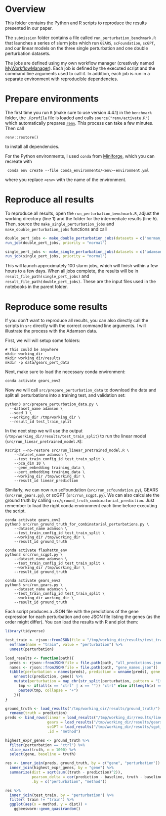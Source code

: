 # Overview

This folder contains the Python and R scripts to reproduce the results presented in our paper.

The `submission` folder contains a file called `run_perturbation_benchmark.R` that launches a series of slurm jobs which run `GEARS`, `scFoundation`, `scGPT`, and our linear models on the three single perturbation and one double perturbation datasets.

The jobs are defined using my own workflow manager (creatively named [MyWorkflowManager](https://github.com/const-ae/MyWorkflowManager)). Each job is defined by the executed script and the command line arguments used to call it. In addition, each job is run in a separate environment with reproducible dependencies. 

# Prepare environments

The first time you run `R` (make sure to use version 4.4.1) in the `benchmark` folder, the `.Rprofile` file is loaded and calls `source("renv/activate.R")` which automatically prepares [`renv`](https://rstudio.github.io/renv/articles/renv.html). This process can take a few minutes. Then call 
```
renv::restore()
```
to install all dependencies.

For the Python environments, I used `conda` from [Miniforge](https://conda-forge.org/download/), which you can recreate with
```
 conda env create --file conda_environments/<env>-environment.yml
```
where you replace `<env>` with the name of the environment.

# Reproduce all results

To reproduce all results, open the `run_perturbation_benchmark.R`, adjust the working directory (line 1) and the folder for the intermediate results (line 5). Then, source the `make_single_perturbation_jobs` and `make_double_perturbation_jobs` functions and call
```r
double_pert_jobs <- make_double_perturbation_jobs(datasets = c("norman_from_scfoundation"), seeds = 1:5)
run_job(double_pert_jobs, priority = "normal")

single_pert_jobs <- make_single_perturbation_jobs(datasets = c("adamson", 'replogle_k562_essential', 'replogle_rpe1_essential'), seeds = 1:2)
run_job(single_pert_jobs, priority = "normal")
```

This will launch approximately 100 slurm jobs, which will finish within a few hours to a few days. When all jobs complete, the results will be in `result_file_path(single_pert_jobs)` and `result_file_path(double_pert_jobs)`. These are the input files used in the notebooks in the parent folder.

# Reproduce some results

If you don't want to reproduce all results, you can also directly call the scripts in `src` directly with the correct command line arguments. I will illustrate the process with the Adamson data. 

First, we will will setup some folders:

```shell
# This could be anywhere
mkdir working_dir
mkdir working_dir/results
mkdir -p data/gears_pert_data
```

Next, make sure to load the necessary conda environment:
```shell
conda activate gears_env2
```

Now we will call `src/prepare_perturbation_data` to download the data and split all perturbations into a training test, and validation set:
```shell
python3 src/prepare_perturbation_data.py \
  --dataset_name adamson \
  --seed 1 \
  --working_dir /tmp/working_dir \
  --result_id test_train_split
```

In the next step we will use the output (`/tmp/working_dir/results/test_train_split`) to run the linear model (`src/run_linear_pretrained_model.R`):
```shell
Rscript --no-restore src/run_linear_pretrained_model.R \
    --dataset_name adamson \
    --test_train_config_id test_train_split \
    --pca_dim 10 \
    --gene_embedding training_data \
    --pert_embedding training_data \
    --working_dir /tmp/working_dir \
    --result_id linear_prediction
```

Similarly, we can now run scFoundation (`src/run_scfoundation.py`), GEARS (`src/run_gears.py`), or scGPT (`src/run_scgpt.py`). We can also calculate the ground truth by calling `src/ground_truth_combinatorial_prediction`. Just remember to load the right conda environment each time before executing the script.

```shell
conda activate gears_env2
python3 src/run_ground_truth_for_combinatorial_perturbations.py \
    --dataset_name adamson \
    --test_train_config_id test_train_split \
    --working_dir /tmp/working_dir \
    --result_id ground_truth

conda activate flashattn_env    
python3 src/run_scgpt.py \
    --dataset_name adamson \
    --test_train_config_id test_train_split \
    --working_dir /tmp/working_dir \
    --result_id ground_truth    

conda activate gears_env2
python3 src/run_gears.py \
    --dataset_name adamson \
    --test_train_config_id test_train_split \
    --working_dir working_dir \
    --result_id ground_truth
```

Each script produces a JSON file with the predictions of the gene expression for each perturbation and one JSON file listing the genes (as the order might differ). You can load the results with R and plot them:

```r
library(tidyverse)

test_train <- rjson::fromJSON(file = "/tmp/working_dir/results/test_train_split") %>%
  enframe(name = "train", value = "perturbation") %>%
  unnest(perturbation)

load_results <- function(path){
  preds <- rjson::fromJSON(file = file.path(path, "all_predictions.json"))
  names <- rjson::fromJSON(file = file.path(path, "gene_names.json"))
  tibble(perturbation = names(preds), prediction = unname(preds), gene = list(names)) %>%
    unnest(c(prediction, gene)) %>%
    mutate(perturbation = map_chr(str_split(perturbation, pattern = "[+_]", n = 2), \(x) {
      tmp <- if(all(x == "ctrl" | x == "")) "ctrl" else if(length(x) == 2) x else c(x, "ctrl")
      paste0(tmp, collapse = "+")
    }))
}

ground_truth <- load_results("/tmp/working_dir/results/ground_truth/") %>%
  rename(truth = prediction)
preds <- bind_rows(linear = load_results("/tmp/working_dir/results/linear_results/"),
                   gears = load_results("/tmp/working_dir/results/gears_results/"), 
                   scGPT = load_results("/tmp/working_dir/results/sgpt_results/"), 
                   .id = "method")

highest_expr_genes <- ground_truth %>%
  filter(perturbation == "ctrl") %>%
  slice_max(truth, n = 1000) %>%
  select(gene, baseline = truth)

res <- inner_join(preds, ground_truth, by = c("gene", "perturbation")) %>%
  inner_join(highest_expr_genes, by = "gene") %>%
  summarize(dist = sqrt(sum((truth - prediction)^2)), 
            pearson_delta = cor(prediction - baseline, truth - baseline), 
            .by = c("perturbation", "method")) 

res %>%
  inner_join(test_train, by = "perturbation") %>%
  filter( train != "train") %>%
  ggplot(aes(x = method, y = dist)) +
    ggbeeswarm::geom_quasirandom()
```



